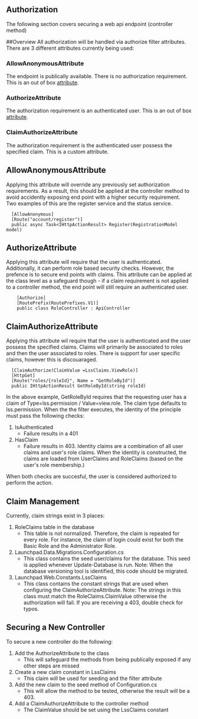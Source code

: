 ## Authorization
The following section covers securing a web api endpoint (controller method)

##Overview
All authorization will be handled via authorize filter attributes. There are 3 different attributes currently being used:

### AllowAnonymousAttribute
The endpoint is publically available. There is no authorization requirement. This is an out of box [attribute](https://msdn.microsoft.com/en-us/library/system.web.http.allowanonymousattribute(v=vs.118).aspx).

### AuthorizeAttribute
The authorization requirement is an authenticated user. This is an out of box [attribute](https://msdn.microsoft.com/en-us/library/system.web.http.authorizeattribute(v=vs.118).aspx).

### ClaimAuthorizeAttribute
The authorization requirement is the authenticated user possess the specified claim. This is a custom attribute.

## AllowAnonymousAttribute
Applying this attribute will override any previously set authorization requirements. As a result, this should be applied at the controller method to avoid 
accidently exposing end point with a higher security requirement. Two examples of this are the register service and the status service.

```
  [AllowAnonymous]
  [Route("account/register")]
  public async Task<IHttpActionResult> Register(RegistrationModel model)
```
## AuthorizeAttribute
Applying this attribute will require that the user is authenticated. Additionally, it can perform role based security checks. However, the prefence is to 
secure end points with claims. This attribute can be applied at the class level as a safeguard though - if a claim requirement is not applied to a 
controller method, the end point will still require an authenticated user.

```
    [Authorize]
    [RoutePrefix(RoutePrefixes.V1)]
    public class RoleController : ApiController
```

## ClaimAuthorizeAttribute
Applying this attribute wil require that the user is authenticated and the user possess the specified claims. Claims will primarily be associated to roles and then the user 
associated to roles. There is support for user specific claims, however this is discouaraged.

```
  [ClaimAuthorize(ClaimValue =LssClaims.ViewRole)]
  [HttpGet]
  [Route("roles/{roleId}", Name = "GetRoleById")]
  public IHttpActionResult GetRoleById(string roleId)
```

In the above example, GetRoleById requires that the requesting user has a claim of Type=lss.permission / Value=view.role. The claim type defaults
to lss.permission. When the the filter executes, the identity of the principle must pass the following checks:

1. IsAuthenticated 
   * Failure results in a 401
2. HasClaim
   * Failure results in 403. Identity claims are a combination of all user claims and user's role claims. When the identity is constructed, the claims are loaded from UserClaims and RoleClaims (based on the user's role membership.)
   
When both checks are succesful, the user is considered authorized to perform the action.

## Claim Management
Currently, claim strings exist in 3 places:

1. RoleClaims table in the database
   * This table is not normalized. Therefore, the claim is repeated for every role. For instance, the claim of login could exist for both the Basic Role and the Administrator Role.
2. Launchpad.Data.Migrations.Configuration.cs
   * This class contains the seed user/claims for the database. This seed is applied whenever Update-Database is run. Note: When the database 
   versioning tool is identified, this code should be migrated.
3. Launchpad.Web.Constants.LssClaims
   * This class contains the constant strings that are used when configuring the ClaimAuthorizeAttribute. Note: The strings in this class must match
   the RoleClaims.ClaimValue otherwise the authorization will fail. If you are receiving a 403, double check for typos.
   
## Securing a New Controller
To secure a new controller do the following:
1. Add the AuthorizeAttribute to the class
   * This will safeguard the methods from being publically exposed if any other steps are missed
2. Create a new claim constant in LssClaims
   * This claim will be used for seeding and the filter attribute
3. Add the new claim to the seed method of Configuration.cs
   * This will allow the method to be tested, otherwise the result will be a 403.
4. Add a ClaimAuthorizeAttribute to the controller method
   * The ClaimValue should be set using the LssClaims constant
   
